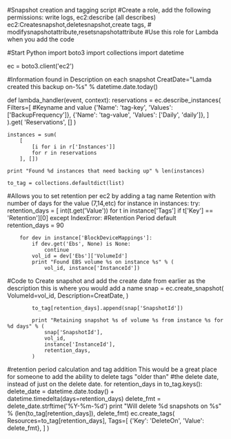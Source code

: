 #Snapshot creation and tagging script
#Create a role, add the following permissions: write logs, ec2:describe (all describes) ec2:Createsnapshot,deletesnapshot,create tags, # modifysnapshotattribute,resetsnapshotattribute
#Use this role for Lambda when you add the code

#Start Python
import boto3
import collections
import datetime


ec = boto3.client('ec2')

#Information found in Description on each snapshot
CreatDate="Lamda created this backup on-%s" % datetime.date.today()

def lambda_handler(event, context):
    reservations = ec.describe_instances(
        Filters=[
#Keyname and value
            {'Name': 'tag-key', 'Values': ['BackupFrequency']},
            {'Name': 'tag-value', 'Values': ['Daily', 'daily']},
        ]
    ).get(
        'Reservations', []
    )

    instances = sum(
        [
            [i for i in r['Instances']]
            for r in reservations
        ], [])

    print "Found %d instances that need backing up" % len(instances)

    to_tag = collections.defaultdict(list)

#Allows you to set retention per ec2 by adding a tag name Retention with number of days for the value (7,14,etc)
    for instance in instances:
        try:
            retention_days = [
                int(t.get('Value')) for t in instance['Tags']
                if t['Key'] == 'Retention'][0]
        except IndexError:
#Retention Period default       
            retention_days = 90

        for dev in instance['BlockDeviceMappings']:
            if dev.get('Ebs', None) is None:
                continue
            vol_id = dev['Ebs']['VolumeId']
            print "Found EBS volume %s on instance %s" % (
                vol_id, instance['InstanceId'])

#Code to Create snapshot and add the create date from earlier as the description this is where you would add a name
            snap = ec.create_snapshot(
                VolumeId=vol_id, Description=CreatDate,
            )

            to_tag[retention_days].append(snap['SnapshotId'])

            print "Retaining snapshot %s of volume %s from instance %s for %d days" % (
                snap['SnapshotId'],
                vol_id,
                instance['InstanceId'],
                retention_days,
            )

#retention period calculation and tag addition This would be a great place for someone to add the ability to delete tags "older than" #the delete date, instead of just on the delete date.
    for retention_days in to_tag.keys():
        delete_date = datetime.date.today() + datetime.timedelta(days=retention_days)
        delete_fmt = delete_date.strftime('%Y-%m-%d')
        print "Will delete %d snapshots on %s" % (len(to_tag[retention_days]), delete_fmt)
        ec.create_tags(
            Resources=to_tag[retention_days],
            Tags=[
                {'Key': 'DeleteOn', 'Value': delete_fmt},
            ]
        )
